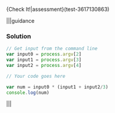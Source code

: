{Check It!|assessment}(test-3617130863)

|||guidance
### Solution
```javascript
// Get input from the command line
var input0 = process.argv[2]
var input1 = process.argv[3]
var input2 = process.argv[4]

// Your code goes here

var num = input0 * (input1 + input2/3)
console.log(num)
```
|||


